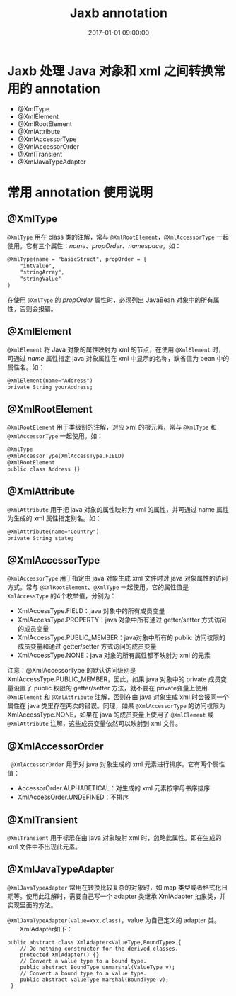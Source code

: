 ﻿---
title: Jaxb annotation
date: 2017-01-01 09:00:00
tags: [Java]
---

# Jaxb 处理 Java 对象和 xml 之间转换常用的 annotation

- @XmlType
- @XmlElement
- @XmlRootElement
- @XmlAttribute
- @XmlAccessorType
- @XmlAccessorOrder
- @XmlTransient
- @XmlJavaTypeAdapter

# 常用 annotation 使用说明

## @XmlType
`@XmlType` 用在 class 类的注解，常与 `@XmlRootElement`，`@XmlAccessorType` 一起使用。它有三个属性：*name*、*propOrder*、*namespace*。如：
```xml
@XmlType(name = "basicStruct", propOrder = {
    "intValue",
    "stringArray",
    "stringValue"
)
```
在使用 `@XmlType` 的 *propOrder* 属性时，必须列出 JavaBean 对象中的所有属性，否则会报错。

## @XmlElement
`@XmlElement` 将 Java 对象的属性映射为 xml 的节点，在使用 `@XmlElement` 时，可通过 *name* 属性指定 java 对象属性在 xml 中显示的名称，缺省值为 bean 中的属性名。如：
```xml
@XmlElement(name="Address")　　
private String yourAddress;
```

## @XmlRootElement
`@XmlRootElement` 用于类级别的注解，对应 xml 的根元素，常与 `@XmlType` 和 `@XmlAccessorType` 一起使用。如：
```xml
@XmlType
@XmlAccessorType(XmlAccessType.FIELD)
@XmlRootElement
public class Address {}
```

## @XmlAttribute
`@XmlAttribute` 用于把 java 对象的属性映射为 xml 的属性，并可通过 name 属性为生成的 xml 属性指定别名。如：
```xml
@XmlAttribute(name="Country")
private String state;
```

## @XmlAccessorType
`@XmlAccessorType` 用于指定由 java 对象生成 xml 文件时对 java 对象属性的访问方式。常与 `@XmlRootElement`、`@XmlType` 一起使用。它的属性值是 `XmlAccessType` 的4个枚举值，分别为：

- XmlAccessType.FIELD：java 对象中的所有成员变量
- XmlAccessType.PROPERTY：java 对象中所有通过 getter/setter 方式访问的成员变量
- XmlAccessType.PUBLIC_MEMBER：java对象中所有的 public 访问权限的成员变量和通过 getter/setter 方式访问的成员变量
- XmlAccessType.NONE：java 对象的所有属性都不映射为 xml 的元素

注意：@XmlAccessorType 的默认访问级别是 XmlAccessType.PUBLIC_MEMBER，因此，如果 java 对象中的 private 成员变量设置了 public 权限的 getter/setter 方法，就不要在 private变量上使用 `@XmlElement` 和 `@XmlAttribute` 注解，否则在由 java 对象生成 xml 时会报同一个属性在 java 类里存在两次的错误。同理，如果 `@XmlAccessorType` 的访问权限为 XmlAccessType.NONE，如果在 java 的成员变量上使用了 `@XmlElement` 或 `@XmlAttribute` 注解，这些成员变量依然可以映射到 xml 文件。

## @XmlAccessorOrder

` @XmlAccessorOrder` 用于对 java 对象生成的 xml 元素进行排序。它有两个属性值：

- AccessorOrder.ALPHABETICAL：对生成的 xml 元素按字母书序排序
- XmlAccessOrder.UNDEFINED：不排序

## @XmlTransient

`@XmlTransient` 用于标示在由 java 对象映射 xml 时，忽略此属性。即在生成的 xml 文件中不出现此元素。

## @XmlJavaTypeAdapter

`@XmlJavaTypeAdapter` 常用在转换比较复杂的对象时，如 map 类型或者格式化日期等。使用此注解时，需要自己写一个 adapter 类继承 XmlAdapter 抽象类，并实现里面的方法。

`@XmlJavaTypeAdapter(value=xxx.class)`，value 为自己定义的 adapter 类。
　　XmlAdapter如下：
　　
```
public abstract class XmlAdapter<ValueType,BoundType> {
    // Do-nothing constructor for the derived classes.
    protected XmlAdapter() {}
    // Convert a value type to a bound type.
    public abstract BoundType unmarshal(ValueType v);
    // Convert a bound type to a value type.
    public abstract ValueType marshal(BoundType v);
 }
```



